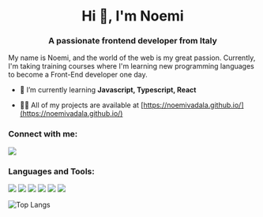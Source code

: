 ###

<h1 align="center">Hi 👋, I'm Noemi</h1>
<h3 align="center">A passionate frontend developer from Italy</h3>

<p>My name is Noemi, and the world of the web is my great passion. Currently, I'm taking training courses where I'm learning new programming languages to become a Front-End developer one day.</p>

- 🌱 I’m currently learning **Javascript, Typescript, React**

- 👨‍💻 All of my projects are available at [https://noemivadala.github.io/](https://noemivadala.github.io/)

<h3 align="left">Connect with me:</h3>
<p align="left">
<a href="https://linkedin.com/in/noemi-vadala" target="blank"><img src="https://img.shields.io/badge/LinkedIn-0077B5?style=for-the-badge&logo=linkedin&logoColor=white"/></a>
</p>

<h3 align="left">Languages and Tools:</h3>
<p align="left"> <img src="https://img.shields.io/badge/Tailwind_CSS-38B2AC?style=for-the-badge&logo=tailwind-css&logoColor=white"/> <img src="https://img.shields.io/badge/Bootstrap-563D7C?style=for-the-badge&logo=bootstrap&logoColor=white"/> <img src="https://img.shields.io/badge/Sass-CC6699?style=for-the-badge&logo=sass&logoColor=white"/> <img src="https://img.shields.io/badge/JavaScript-F7DF1E?style=for-the-badge&logo=javascript&logoColor=white"/> <img src="https://img.shields.io/badge/Node.js-43853D?style=for-the-badge&logo=node.js&logoColor=white"/> <img src="https://img.shields.io/badge/GIT-E44C30?style=for-the-badge&logo=git&logoColor=white"/></p>


![Top Langs](https://github-readme-stats.vercel.app/api/top-langs/?username=noemivadala&layout=compact)
